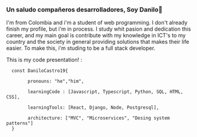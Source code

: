 ### Un saludo compañeros desarrolladores, Soy Danilo👋

I'm from Colombia and i'm a student of web programming. I don't already finish my profile, but i'm in process. I study whit pasion and dedication this career, and my main goal is contribute with my knowledge in ICT's to my country and the society in general providing solutions that makes their life easier. To make this, i'm studing to be a full stack developer.

This is my code presentation! :

      const DaniloCastro19{

            pronouns: "he","him",

            learningCode : [Javascript, Typescript, Python, SQL, HTML, CSS], 

            learningTools: [React, Django, Node, Postgresql],

            architecture: ["MVC", "Microservices", "Desing system patterns"]
      }




<!--
**DaniloCastro19/DaniloCastro19** is a ✨ _special_ ✨ repository because its `README.md` (this file) appears on your GitHub profile.

Here are some ideas to get you started:

- 🔭 I’m currently working on ...
- 🌱 I’m currently learning ...
- 👯 I’m looking to collaborate on ...
- 🤔 I’m looking for help with ...
- 💬 Ask me about ...
- 📫 How to reach me: ...
- 😄 Pronouns: ...
- ⚡ Fun fact: ...
-->
